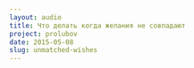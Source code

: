 ```yaml
---
layout: audio
title: Что делать когда желания не совпадают
project: prolubov
date: 2015-05-08
slug: unmatched-wishes
---
```

